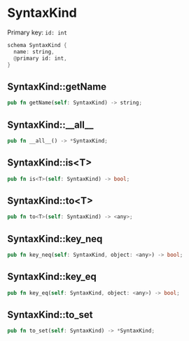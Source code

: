 # SyntaxKind

Primary key: `id: int`

```rust
schema SyntaxKind {
  name: string,
  @primary id: int,
}
```
## SyntaxKind::getName

```rust
pub fn getName(self: SyntaxKind) -> string;
```
## SyntaxKind::\_\_all\_\_

```rust
pub fn __all__() -> *SyntaxKind;
```
## SyntaxKind::is\<T\>

```rust
pub fn is<T>(self: SyntaxKind) -> bool;
```
## SyntaxKind::to\<T\>

```rust
pub fn to<T>(self: SyntaxKind) -> <any>;
```
## SyntaxKind::key\_neq

```rust
pub fn key_neq(self: SyntaxKind, object: <any>) -> bool;
```
## SyntaxKind::key\_eq

```rust
pub fn key_eq(self: SyntaxKind, object: <any>) -> bool;
```
## SyntaxKind::to\_set

```rust
pub fn to_set(self: SyntaxKind) -> *SyntaxKind;
```
